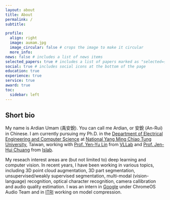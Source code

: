 ```yaml
---
layout: about
title: About
permalink: /
subtitle: 

profile:
  align: right
  image: aumam.jpg
  image_circular: false # crops the image to make it circular
  more_info: 
news: false # includes a list of news items
selected_papers: true # includes a list of papers marked as "selected={true}"
social: true # includes social icons at the bottom of the page
education: true
experience: true
service: true
award: true
toc:
  sidebar: left
---
```


## Short bio
My name is Ardian Umam (禹安銳). You can call me Ardian, or 安銳 (An-Rui) in Chinese. I am currently pursuing my Ph.D. in the [Department of Electrical Engineering and Computer Science](https://eecsigp.nycu.edu.tw/) at [National Yang Ming Chiao Tung University](https://www.nycu.edu.tw/nycu/en), Taiwan, working with [Prof. Yen-Yu Lin](https://sites.google.com/site/yylinweb/) from [VLLab](http://vllab.cs.nycu.edu.tw/) and [Prof. Jen-Hui Chuang](https://www.cs.nycu.edu.tw/members/detail/jchuang) from [Islab](http://islab.cs.nctu.edu.tw/joomla/). 

My reseach interest areas are (but not limited to) deep learning and computer vision. In recent years, I have been working in various topics, including 3D point cloud augmentation, 3D part segmentation, unsupervised/weakly supervised segmentation, multi-modal (vision-language) recognition, optical character recognition, camera callibration and audio quality estimation. I was an intern in [Google](https://google.com) under ChromeOS Audio Team and in [ITRI](https://www.itri.org.tw/english/index.aspx) working on model compression. 